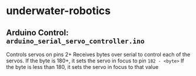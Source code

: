 # underwater-robotics

## Arduino Control: `arduino_serial_servo_controller.ino`

Controls servos on pins 2+
Receives bytes over serial to control each of the servos.
If the byte is 180+, it sets the servo in focus to pin `182 - <byte>`
If the byte is less than 180, it sets the servo in focus to that value
